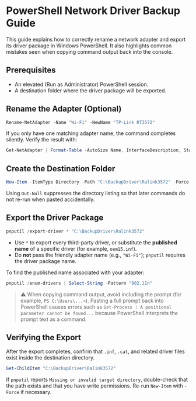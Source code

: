 # PowerShell Network Driver Backup Guide

This guide explains how to correctly rename a network adapter and export its driver package in Windows PowerShell. It also highlights common mistakes seen when copying command output back into the console.

## Prerequisites

* An elevated (Run as Administrator) PowerShell session.
* A destination folder where the driver package will be exported.

## Rename the Adapter (Optional)

```powershell
Rename-NetAdapter -Name "Wi-Fi" -NewName "TP-Link RT3572"
```

If you only have one matching adapter name, the command completes silently. Verify the result with:

```powershell
Get-NetAdapter | Format-Table -AutoSize Name, InterfaceDescription, Status, LinkSpeed
```

## Create the Destination Folder

```powershell
New-Item -ItemType Directory -Path "C:\BackupDriver\Ralink3572" -Force | Out-Null
```

Using `Out-Null` suppresses the directory listing so that later commands do not re-run when pasted accidentally.

## Export the Driver Package

```powershell
pnputil /export-driver * "C:\BackupDriver\Ralink3572"
```

* Use `*` to export every third-party driver, or substitute the **published name** of a specific driver (for example, `oem15.inf`).
* Do **not** pass the friendly adapter name (e.g., `"Wi-Fi"`); `pnputil` requires the driver package name.

To find the published name associated with your adapter:

```powershell
pnputil /enum-drivers | Select-String -Pattern "802.11n"
```

> ⚠️ When copying command output, avoid including the prompt (for example, `PS C:\Users\...>`). Pasting a full prompt back into PowerShell causes errors such as `Get-Process : A positional parameter cannot be found...` because PowerShell interprets the prompt text as a command.

## Verifying the Export

After the export completes, confirm that `.inf`, `.cat`, and related driver files exist inside the destination directory.

```powershell
Get-ChildItem "C:\BackupDriver\Ralink3572"
```

If `pnputil` reports `Missing or invalid target directory`, double-check that the path exists and that you have write permissions. Re-run `New-Item` with `-Force` if necessary.

